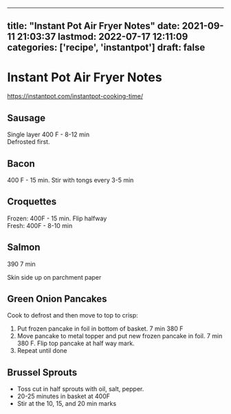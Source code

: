 
---
title: "Instant Pot Air Fryer Notes"
date: 2021-09-11 21:03:37
lastmod: 2022-07-17 12:11:09
categories: ['recipe', 'instantpot']
draft: false
---


# Instant Pot Air Fryer Notes
https://instantpot.com/instantpot-cooking-time/

## Sausage
Single layer 400 F - 8-12 min  
Defrosted first.

## Bacon
400 F - 15 min. Stir with tongs every 3-5 min

## Croquettes
Frozen: 400F - 15 min. Flip halfway  
Fresh: 400F - 8-10 min

## Salmon
390 7 min

Skin side up on parchment paper

## Green Onion Pancakes
Cook to defrost and then move to top to crisp:

1. Put frozen pancake in foil in bottom of basket. 7 min 380 F
2. Move pancake to metal topper and put new frozen pancake in foil. 7 min 380 F. Flip top pancake at half way mark.
3. Repeat until done

## Brussel Sprouts
* Toss cut in half sprouts with oil, salt, pepper.
* 20-25 minutes in basket at 400F
* Stir at the 10, 15, and 20 min marks

<!-- #public #recipe #instantpot -->

<!-- {BearID:4548592C-B9B9-455D-81C6-2D9396D0FAB1-62551-000040E5DB1D7633} -->
